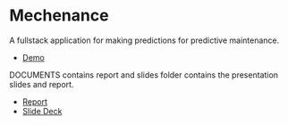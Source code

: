 ﻿# Mechenance
A fullstack application for making predictions for predictive maintenance. 
- [Demo](https://mechenance-900ac7459385.herokuapp.com/)


DOCUMENTS contains report and slides folder contains the presentation slides and report.

- [Report](./DOCUMENTS/report.docx)
- [Slide Deck](./DOCUMENTS//slidedeck.pptx)
